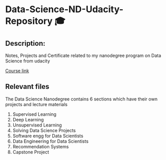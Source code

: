 # Data-Science-ND-Udacity-Repository :mortar_board:

## Description:

Notes, Projects and Certificate related to my nanodegree program on Data Science from udacity

[Course link](https://eu.udacity.com/course/data-scientist-nanodegree--nd025)


## Relevant files

The Data Science Nanodegree contains 6 sections which have their own projects and lecture materials

1. Supervised Learning
2. Deep Learning
3. Unsupervised Learning
4. Solving Data Science Projects
5. Software engg for Data Scientists
6. Data Engineering for Data Scientists
7. Recommendation Systems
8. Capstone Project
  
  
